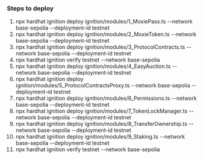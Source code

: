 
### Steps to deploy

1. npx hardhat ignition deploy ignition/modules/1_MoxiePass.ts --network base-sepolia --deployment-id testnet
2. npx hardhat ignition deploy ignition/modules/2_MoxieToken.ts --network base-sepolia --deployment-id testnet
3. npx hardhat ignition deploy ignition/modules/3_ProtocolContracts.ts  --network base-sepolia --deployment-id testnet
4. npx hardhat ignition verify testnet --network base-sepolia
5. npx hardhat ignition deploy ignition/modules/4_EasyAuction.ts --network base-sepolia --deployment-id testnet
6. npx hardhat ignition deploy ignition/modules/5_ProtocolContractsProxy.ts --network base-sepolia --deployment-id testnet
7. npx hardhat ignition deploy ignition/modules/6_Permissions.ts --network base-sepolia --deployment-id testnet
8. npx hardhat ignition deploy ignition/modules/7_TokenLockManager.ts --network base-sepolia --deployment-id testnet
9. npx hardhat ignition deploy ignition/modules/8_TransferOwnership.ts --network base-sepolia --deployment-id testnet
10. npx hardhat ignition deploy ignition/modules/9_Staking.ts --network base-sepolia --deployment-id testnet
11. npx hardhat ignition verify testnet --network base-sepolia